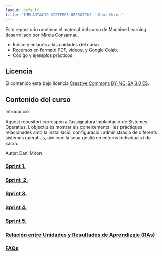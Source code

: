 ```yaml
---
layout: default
title: "IMPLANTACIO SISTEMES OPERATIUS - Dani Miron"
---
```


Este repositorio contiene el material del curso de Machine Learning desarrollado por Mireia Consarnau.

- Índice y enlaces a las unidades del curso.
- Recursos en formato PDF, vídeos, y Google Colab.
- Código y ejemplos prácticos.

## Licencia

El contenido está bajo licencia [Creative Commons BY-NC-SA 3.0 ES](LICENSE.md).

## Contenido del curso
Introducció

Aquest repositori correspon a l’assignatura Implantació de Sistemes Operatius.
L’objectiu és mostrar els coneixements i les pràctiques relacionades amb la instal·lació, configuració i administració de diferents sistemes operatius, així com la seua gestió en entorns individuals i de xarxa.

Autor: Dani Miron

### [Sprint 1. ](1/unidad1.md)  
### [Sprint_2. ](unidad2/unidad2.md)  
### [Sprint 3. ](unidad3/unidad3.md)  
### [Sprint 4. ](unidad4/unidad4.md)  
### [Sprint 5. ](unidad5/unidad5.md)  

### [Relación entre Unidades y Resultados de Aprendizaje (RAs)](ras.md)  

### [FAQs](faqs/faqs.md)  

